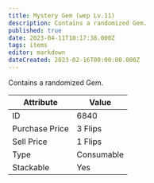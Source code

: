 ```yaml
---
title: Mystery Gem (wep Lv.11)
description: Contains a randomized Gem.
published: true
date: 2023-04-11T10:17:38.000Z
tags: items
editor: markdown
dateCreated: 2023-02-16T00:00:00.000Z
---
```


Contains a randomized Gem.

|Attribute|Value|
|-|-|
|ID|6840|
|Purchase Price|3 Flips|
|Sell Price|1 Flips|
|Type|Consumable|
|Stackable|Yes|

